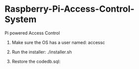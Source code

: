 # Raspberry-Pi-Access-Control-System
Pi powered Access Control


1. Make sure the OS has a user named:
     accessc

2. Run the installer:
     ./installer.sh

3. Restore the codedb.sql:
     

